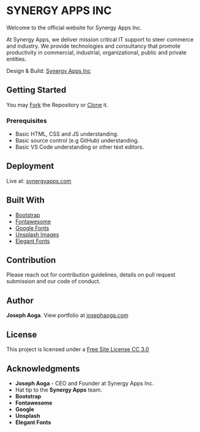 # SYNERGY APPS INC

Welcome to the official website for Synergy Apps Inc.

At Synergy Apps, we deliver mission critical IT support to steer commerce and industry. We provide technologies and consultancy that promote productivity in commercial, industrial, organizational, public and private entities.

Design & Build: [Synergy Apps Inc](https://www.aogajoseph.github.io/synergyapps/)



## Getting Started

You may [Fork]( https://github.com/aogajoseph/synergyapps.git) the Repository or [Clone]( https://github.com/aogajoseph/synergyapps.git) it.



### Prerequisites

- Basic HTML, CSS and JS understanding.
- Basic source control (e.g GitHub) understanding.
- Basic VS Code understanding or other text editors.



## Deployment

Live at: [synergyapps.com]( https://github.com/aogajoseph/synergyapps.git)



## Built With

- [Bootstrap](http://getbootstrap.com)
- [Fontawesome](https://fontawesome.com/icons)
- [Google Fonts](https://www.google.com/fonts)
- [Unsplash Images](https://unsplash.com)
- [Elegant Fonts](http://www.flaticon.com)



## Contribution

Please reach out for contribution guidelines, details on pull request submission and our code of conduct.



## Author

**Joseph Aoga**. View portfolio at [josephaoga.com](https://aogajoseph.github.io/profolio/)



## License

This project is licensed under a [Free Site License CC 3.0](LICENSE.md)



## Acknowledgments

- **Joseph Aoga** - CEO and Founder at Synergy Apps Inc.
- Hat tip to the **Synergy Apps** team.
- **Bootstrap**
- **Fontawesome**
- **Google** 
- **Unsplash**
- **Elegant Fonts**